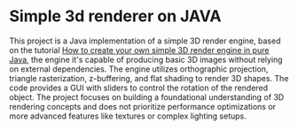 # Simple 3d renderer on JAVA

This project is a Java implementation of a simple 3D render engine, based on the tutorial [ How to create your own simple 3D render engine in pure Java](http://blog.rogach.org/2015/08/how-to-create-your-own-simple-3d-render.html), the engine it's capable of producing basic 3D images without relying on external dependencies. The engine utilizes orthographic projection, triangle rasterization, z-buffering, and flat shading to render 3D shapes. The code provides a GUI with sliders to control the rotation of the rendered object. The project focuses on building a foundational understanding of 3D rendering concepts and does not prioritize performance optimizations or more advanced features like textures or complex lighting setups.